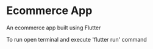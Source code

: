 # Ecommerce App

An ecommerce app built using Flutter

To run open terminal and execute 'flutter run' command
